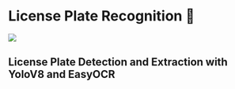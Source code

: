 # License Plate Recognition 🚗

![](./license_detection.gif)

## License Plate Detection and Extraction with YoloV8 and EasyOCR

